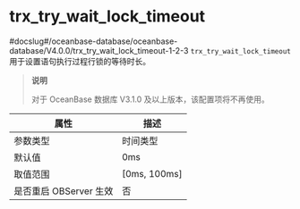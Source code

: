 trx_try_wait_lock_timeout 
==============================================
#docslug#/oceanbase-database/oceanbase-database/V4.0.0/trx_try_wait_lock_timeout-1-2-3
`trx_try_wait_lock_timeout` 用于设置语句执行过程行锁的等待时长。

> **说明**
> 
> 对于 OceanBase 数据库 V3.1.0 及以上版本，该配置项将不再使用。


|      **属性**      |     **描述**     |
|------------------|----------------|
| 参数类型             | 时间类型           |
| 默认值              | 0ms            |
| 取值范围             | \[0ms, 100ms\] |
| 是否重启 OBServer 生效 | 否              |



